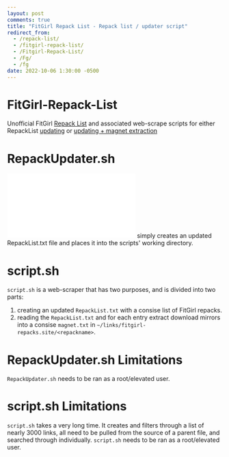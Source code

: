 ```yaml
---
layout: post
comments: true
title: "FitGirl Repack List - Repack list / updater script"
redirect_from:
  - /repack-list/
  - /fitgirl-repack-list/
  - /Fitgirl-Repack-List/
  - /Fg/
  - /fg
date: 2022-10-06 1:30:00 -0500
---
```


# FitGirl-Repack-List
Unofficial FitGirl [Repack List](https://github.com/JakeTurner616/FitGirl-Repack-List/blob/main/RepackList.txt) and associated web-scrape scripts for either RepackList [updating](https://github.com/JakeTurner616/FitGirl-Repack-List/blob/main/RepackUpdater.sh) or [updating + magnet extraction](https://github.com/JakeTurner616/FitGirl-Repack-List/blob/main/script.sh) 

# RepackUpdater.sh 
![RepackUpdater.sh](./RepackUpdater.sh) simply creates an updated RepackList.txt file and places it into the scripts' working directory. 

# script.sh 
`script.sh` is a web-scraper that has two purposes, and is divided into two parts:
1. creating an updated `RepackList.txt` with a consise list of FitGirl repacks.
2. reading the `RepackList.txt` and for each entry extract download mirrors into a consise `magnet.txt` in `~/links/fitgirl-repacks.site/<repackname>`.

# RepackUpdater.sh Limitations
`RepackUpdater.sh` needs to be ran as a root/elevated user.

# script.sh Limitations
`script.sh` takes a very long time. It creates and filters through a list of nearly 3000 links, all need to be pulled from the source of a parent file, and searched through individually. 
`script.sh` needs to be ran as a root/elevated user.
